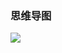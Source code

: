 ### 思维导图

![](https://chenspace.oss-cn-shanghai.aliyuncs.com/web/%E5%B8%B8%E7%94%A8%E5%86%85%E7%BD%AE%E5%AF%B9%E8%B1%A1%E5%8F%8A%E6%96%B9%E6%B3%95.png)

